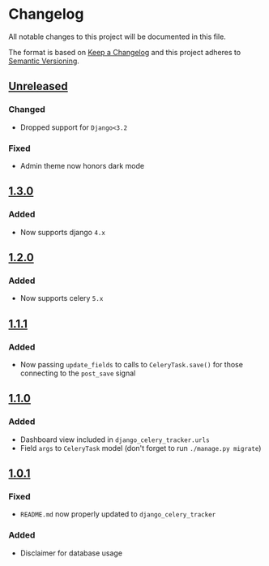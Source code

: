 # Changelog
All notable changes to this project will be documented in this file.

The format is based on [Keep a Changelog](http://keepachangelog.com/en/1.0.0/)
and this project adheres to [Semantic Versioning](http://semver.org/spec/v2.0.0.html).

## [Unreleased]

### Changed
- Dropped support for `Django<3.2`

### Fixed
- Admin theme now honors dark mode

## [1.3.0]

### Added
- Now supports django `4.x`

## [1.2.0]

### Added
- Now supports celery `5.x`

## [1.1.1]

### Added
- Now passing `update_fields` to calls to `CeleryTask.save()` for those connecting to the `post_save` signal

## [1.1.0]

### Added
- Dashboard view included in `django_celery_tracker.urls`
- Field `args` to `CeleryTask` model (don't forget to run `./manage.py migrate`)

## [1.0.1]

### Fixed
- `README.md` now properly updated to `django_celery_tracker`

### Added
- Disclaimer for database usage

[Unreleased]: https://github.com/chris-allen/django-celery-tracker/compare/v1.3.0...HEAD
[1.3.0]: https://github.com/chris-allen/django-celery-tracker/compare/v1.2.0...v1.3.0
[1.2.0]: https://github.com/chris-allen/django-celery-tracker/compare/v1.1.1...v1.2.0
[1.1.1]: https://github.com/chris-allen/django-celery-tracker/compare/v1.1.0...v1.1.1
[1.1.0]: https://github.com/chris-allen/django-celery-tracker/compare/v1.0.1...v1.1.0
[1.0.1]: https://github.com/chris-allen/django-celery-tracker/compare/v1.0.0...v1.0.1
